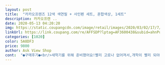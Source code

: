 ```yaml
---
layout: post 
title:  "카카오프렌즈 12색 색연필 + 사인펜 세트, 혼합색상, 1세트" 
description: 카카오프렌 ..
date: 2020-05-13 04:20:20 
img: https://static.coupangcdn.com/image/retail/images/2020/03/02/17/7/7ef7ecc4-b45c-41b0-90d8-4a0e7203f412.jpg 
linkUrl: https://link.coupang.com/re/AFFSDP?lptag=AF3600438&subid=ahnPublicAsk&pageKey=1349374582&itemId=2377351493&vendorItemId=70372909447&traceid=V0-113-294e00cf3cadf1ce 
categories: [1020] 
color: 5A8DF3 
price: 9800 
author: Ask View Shop 
cont:  "●구매후기●<br/>새학기를 위해 준비했어요!빨리 고로나 없어져서,개학이 빨리 되야하는데 ㅠㅠ;;;<br/>써보지 안았는데 ... <br/>.<br/>.<br/><br/>아이 준비물이라 얼집으로 바로 보내서 잘몰르겠어요 ㅜㅜ<br/>아이가 아주 좋아해요<br/>어피치 덕후라 좋아합니다.<br/>배송도 빨라요.<br/><br/>일단은 딸래미가 넘나 좋아해요.<br/><br/>" 
---
```

